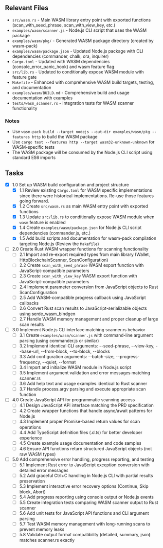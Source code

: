 ## Relevant Files

- `src/wasm.rs` - Main WASM library entry point with exported functions (scan_with_seed_phrase, scan_with_view_key, etc.)
- `examples/wasm/scanner.js` - Node.js CLI script that uses the WASM package
- `examples/wasm/pkg/` - Generated WASM package directory (created by wasm-pack)
- `examples/wasm/package.json` - Updated Node.js package with CLI dependencies (commander, chalk, ora, inquirer)
- `Cargo.toml` - Updated with WASM dependencies (console_error_panic_hook) and wasm feature flag
- `src/lib.rs` - Updated to conditionally expose WASM module with feature gate
- `Makefile` - Enhanced with comprehensive WASM build targets, testing, and documentation
- `examples/wasm/BUILD.md` - Comprehensive build and usage documentation with examples
- `tests/wasm_scanner.rs` - Integration tests for WASM scanner functionality

### Notes

- Use `wasm-pack build --target nodejs --out-dir examples/wasm/pkg --features http` to build the WASM package
- Use `cargo test --features http --target wasm32-unknown-unknown` for WASM-specific tests  
- The WASM package will be consumed by the Node.js CLI script using standard ES6 imports

## Tasks

- [x] 1.0 Set up WASM build configuration and project structure
  - [x] 1.1 Review existing `Cargo.toml` for WASM specific implementations since there were historical implementations. Re-use those features going forward.
  - [x] 1.2 Create `src/wasm.rs` as main WASM entry point with exported functions
  - [x] 1.3 Update `src/lib.rs` to conditionally expose WASM module when `wasm` feature is enabled
  - [x] 1.4 Create `examples/wasm/package.json` for Node.js CLI script dependencies (commander.js, etc.)
  - [x] 1.5 Add build scripts and documentation for wasm-pack compilation targeting Node.js (Review the `Makefile`)

- [ ] 2.0 Create Rust WASM wrapper functions for scanning functionality  
  - [ ] 2.1 Import and re-export required types from main library (Wallet, HttpBlockchainScanner, ScanConfiguration)
  - [ ] 2.2 Create `scan_with_seed_phrase` WASM export function with JavaScript-compatible parameters
  - [ ] 2.3 Create `scan_with_view_key` WASM export function with JavaScript-compatible parameters  
  - [ ] 2.4 Implement parameter conversion from JavaScript objects to Rust ScanConfiguration
  - [ ] 2.5 Add WASM-compatible progress callback using JavaScript callbacks
  - [ ] 2.6 Convert Rust scan results to JavaScript-serializable objects using serde_wasm_bindgen
  - [ ] 2.7 Handle WASM memory management and proper cleanup of large scan results

- [ ] 3.0 Implement Node.js CLI interface matching scanner.rs behavior
  - [ ] 3.1 Create `examples/wasm/scanner.js` with command-line argument parsing (using commander.js or similar)
  - [ ] 3.2 Implement identical CLI arguments: --seed-phrase, --view-key, --base-url, --from-block, --to-block, --blocks
  - [ ] 3.3 Add configuration arguments: --batch-size, --progress-frequency, --quiet, --format
  - [ ] 3.4 Import and initialize WASM module in Node.js script
  - [ ] 3.5 Implement argument validation and error messages matching scanner.rs
  - [ ] 3.6 Add help text and usage examples identical to Rust scanner
  - [ ] 3.7 Handle process.argv parsing and execute appropriate scan function

- [ ] 4.0 Create JavaScript API for programmatic scanning access
  - [ ] 4.1 Design JavaScript API interface matching the PRD specification
  - [ ] 4.2 Create wrapper functions that handle async/await patterns for Node.js
  - [ ] 4.3 Implement proper Promise-based return values for scan operations
  - [ ] 4.4 Add TypeScript definition files (.d.ts) for better developer experience
  - [ ] 4.5 Create example usage documentation and code samples
  - [ ] 4.6 Ensure API functions return structured JavaScript objects (not raw WASM types)

- [ ] 5.0 Add comprehensive error handling, progress reporting, and testing
  - [ ] 5.1 Implement Rust error to JavaScript exception conversion with detailed error messages
  - [ ] 5.2 Add graceful Ctrl+C handling in Node.js CLI with partial results preservation
  - [ ] 5.3 Implement interactive error recovery options (Continue, Skip block, Abort) 
  - [ ] 5.4 Add progress reporting using console output or Node.js events
  - [ ] 5.5 Create integration tests comparing WASM scanner output to Rust scanner
  - [ ] 5.6 Add unit tests for JavaScript API functions and CLI argument parsing
  - [ ] 5.7 Test WASM memory management with long-running scans to prevent memory leaks
  - [ ] 5.8 Validate output format compatibility (detailed, summary, json) matches scanner.rs exactly
